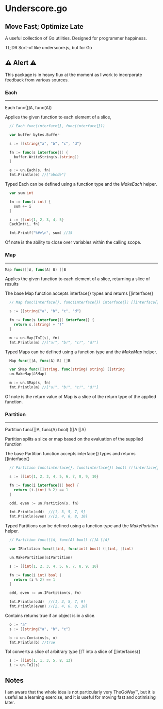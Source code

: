Underscore.go
==========================================

Move Fast; Optimize Late
------------------------------------------

A useful collection of Go utilities. Designed for programmer happiness.

TL;DR Sort-of like underscore.js, but for Go


:warning: Alert :warning:
------------------------------------------
This package is in heavy flux at the moment as I work to incorporate feedback from various sources.



### Each ###
---------------------------------------------------------------------------

Each func([]A, func(A))

Applies the given function to each element of a slice,

``` go
  // Each func(interface{}, func(interface{}))

  var buffer bytes.Buffer

  s := []string{"a", "b", "c", "d"}

  fn := func(s interface{}) {
    buffer.WriteString(s.(string))
  }

  e := un.Each(s, fn)
  fmt.Println(e) //["abcde"]
```

Typed Each can be defined using a function type and the *MakeEach* helper.

``` go
  var sum int

  fn := func(i int) {
    sum += i
  }

  i := []int{1, 2, 3, 4, 5}
  EachInt(i, fn)

  fmt.Printf("%#v\n", sum) //15
```

Of note is the ability to close over variables within the calling scope.


### Map ###
---------------------------------------------------------------------------

``` go
Map func([]A, func(A) B) []B
```

Applies the given function to each element of a slice, returning a slice of results

The base Map function accepts interface{} types and returns []interface{}

``` go
  // Map func(interface{}, func(interface{}) interface{}) []interface{}

  s := []string{"a", "b", "c", "d"}

  fn := func(s interface{}) interface{} {
    return s.(string) + "!"
  }

  m := un.Map(ToI(s), fn)
  fmt.Println(m) //["a!", "b!", "c!", "d!"]
```

Typed Maps can be defined using a function type and the *MakeMap* helper.

``` go
  Map func([]A, func(A) B) []B

  var SMap func([]string, func(string) string) []string
  un.MakeMap(&SMap)

  m := un.SMap(s, fn)
  fmt.Println(m) //["a!", "b!", "c!", "d!"]
```

Of note is the return value of Map is a slice of the return type of the applied function.


### Partition ###
---------------------------------------------------------------------------

Partition func([]A, func(A) bool) ([]A []A)

Partition splits a slice or map based on the evaluation of the supplied function

The base Partition function accepts interface{} types and returns []interface{}


``` go
  // Partition func(interface{}, func(interface{}) bool) ([]interface{}, []interface{})

  s := []int{1, 2, 3, 4, 5, 6, 7, 8, 9, 10}

  fn := func(i interface{}) bool {
    return (i.(int) % 2) == 1
  }

  odd, even := un.Partition(s, fn)

  fmt.Println(odd)  //[1, 3, 5, 7, 9]
  fmt.Println(even) //[2, 4, 6, 8, 10]
```

Typed Partitions can be defined using a function type and the *MakePartition* helper.

``` go
  // Partition func([]A, func(A) bool) ([]A []A)

  var IPartition func([]int, func(int) bool) ([]int, []int)

  un.MakePartition(&IPartition)

  s := []int{1, 2, 3, 4, 5, 6, 7, 8, 9, 10}

  fn := func(i int) bool {
    return (i % 2) == 1
  }

  odd, even := un.IPartition(s, fn)

  fmt.Println(odd)  //[1, 3, 5, 7, 9]
  fmt.Println(even) //[2, 4, 6, 8, 10]
```


Contains returns true if an object is in a slice.

``` go
  o := "a"
  s := []string{"a", "b", "c"}

  b := un.Contains(s, o)
  fmt.Println(b) //true
```


ToI converts a slice of arbitrary type []T into a slice of []interfaces{}

``` go
  s := []int{1, 1, 3, 5, 8, 13}
  i := un.ToI(s)
```




Notes
------------------------------------------

I am aware that the whole idea is not particularly very TheGoWay™, but it is useful as a learning exercise, and it is useful for moving fast and optimising later.
